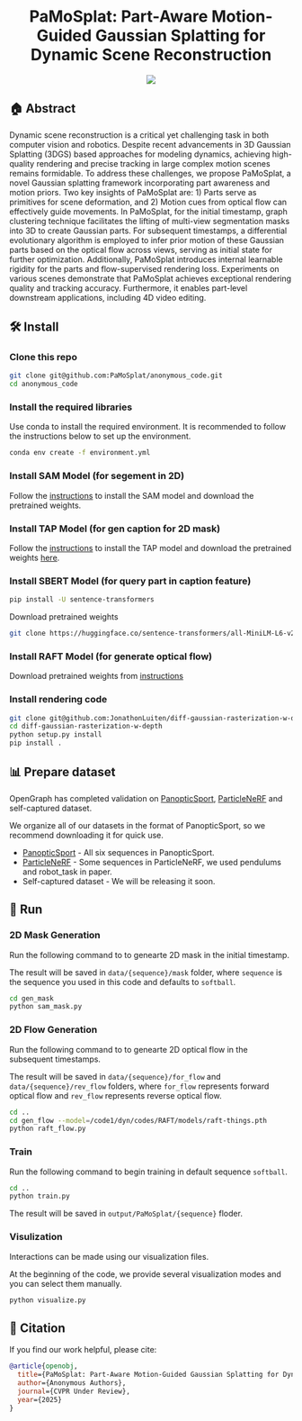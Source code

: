 <p align="center">
<h1 align="center"><strong> PaMoSplat: Part-Aware Motion-Guided Gaussian Splatting for Dynamic Scene Reconstruction</strong></h1>
</p>



<p align="center">
  <a href="https://pamosplat.github.io/" target='_blank'>
    <img src="https://img.shields.io/badge/Project-👔-green?">
  </a> 
</p>


 ## 🏠  Abstract
Dynamic scene reconstruction is a critical yet challenging task in both computer vision and robotics. 
Despite recent advancements in 3D Gaussian Splatting (3DGS) based approaches for modeling dynamics, achieving high-quality rendering and precise tracking in large complex motion scenes remains formidable.
To address these challenges, we propose PaMoSplat, a novel Gaussian splatting framework incorporating part awareness and motion priors. 
Two key insights of PaMoSplat are: 1) Parts serve as primitives for scene deformation, and 2) Motion cues from optical flow can effectively guide movements.
In PaMoSplat, for the initial timestamp, graph clustering technique facilitates the lifting of multi-view segmentation masks into 3D to create Gaussian parts. For subsequent timestamps, a differential evolutionary algorithm is employed to infer prior motion of these Gaussian parts based on the optical flow across views, serving as initial state for further optimization. Additionally, PaMoSplat introduces internal learnable rigidity for the parts and flow-supervised rendering loss.
Experiments on various scenes demonstrate that PaMoSplat achieves exceptional rendering quality and tracking accuracy. Furthermore, it enables part-level downstream applications, including 4D video editing.
 

## 🛠  Install


### Clone this repo

```bash
git clone git@github.com:PaMoSplat/anonymous_code.git
cd anonymous_code
```


### Install the required libraries
Use conda to install the required environment. It is recommended to follow the instructions below to set up the environment.


```bash
conda env create -f environment.yml
```

### Install SAM Model (for segement in 2D)
Follow the [instructions](https://github.com/facebookresearch/segment-anything?tab=readme-ov-file#installation) to install the SAM model and download the pretrained weights.


###  Install TAP Model (for gen caption for 2D mask)
Follow the [instructions](https://github.com/baaivision/tokenize-anything?tab=readme-ov-file#installation) to install the TAP model and download the pretrained weights [here](https://github.com/baaivision/tokenize-anything?tab=readme-ov-file#models).


###  Install SBERT Model (for query part in caption feature)
```bash
pip install -U sentence-transformers
```
Download pretrained weights
```bash
git clone https://huggingface.co/sentence-transformers/all-MiniLM-L6-v2
```


###  Install RAFT Model (for generate optical flow)
Download pretrained weights from [instructions](https://github.com/princeton-vl/RAFT?tab=readme-ov-file#demos)

### Install rendering code
```bash
git clone git@github.com:JonathonLuiten/diff-gaussian-rasterization-w-depth.git
cd diff-gaussian-rasterization-w-depth
python setup.py install
pip install .
```


## 📊 Prepare dataset
OpenGraph has completed validation on [PanopticSport](https://github.com/JonathonLuiten/Dynamic3DGaussians), [ParticleNeRF](https://github.com/jc211/ParticleNeRF) and self-captured dataset. 

We organize all of our datasets in the format of PanopticSport, so we recommend downloading it for quick use.

* [PanopticSport](https://omnomnom.vision.rwth-aachen.de/data/Dynamic3DGaussians/data.zip) - All six sequences in PanopticSport.
* [ParticleNeRF](https://zenodo.org/records/7784157) - Some sequences in ParticleNeRF, we used pendulums and robot_task in paper.
* Self-captured dataset - We will be releasing it soon.

## 🏃 Run

### 2D Mask Generation
Run the following command to to genearte 2D mask in the initial timestamp. 

The result will be saved in ```data/{sequence}/mask``` folder, where ```sequence``` is the sequence you used in this code and defaults to ```softball```.

```bash
cd gen_mask
python sam_mask.py
```

### 2D Flow Generation
Run the following command to to genearte 2D optical flow in the subsequent timestamps. 

The result will be saved in ```data/{sequence}/for_flow``` and ```data/{sequence}/rev_flow``` folders, where ```for_flow``` represents forward optical flow and ```rev_flow``` represents reverse optical flow.

```bash
cd ..
cd gen_flow --model=/code1/dyn/codes/RAFT/models/raft-things.pth
python raft_flow.py
```


### Train
Run the following command to begin training in default sequence ```softball```.
```bash
cd ..
python train.py
```
The result will be saved in ```output/PaMoSplat/{sequence}``` floder.


### Visulization
Interactions can be made using our visualization files.

At the beginning of the code, we provide several visualization modes and you can select them manually.
```bash
python visualize.py
```


## 🔗 Citation

If you find our work helpful, please cite:

```bibtex
@article{openobj,
  title={PaMoSplat: Part-Aware Motion-Guided Gaussian Splatting for Dynamic Scene Reconstruction},
  author={Anonymous Authors},
  journal={CVPR Under Review},
  year={2025}
}
```